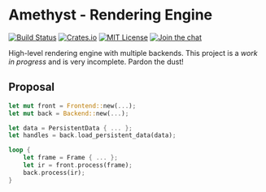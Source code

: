 # Amethyst - Rendering Engine

[![Build Status][s1]][tc] [![Crates.io][s2]][ci] [![MIT License][s3]][ml] [![Join the chat][s4]][gc]

[s1]: https://api.travis-ci.org/amethyst/amethyst.svg
[s2]: https://img.shields.io/badge/crates.io-0.3.0-orange.svg
[s3]: https://img.shields.io/badge/license-MIT-blue.svg
[s4]: https://badges.gitter.im/amethyst/amethyst.svg

[tc]: https://travis-ci.org/amethyst/amethyst/
[ci]: https://crates.io/crates/amethyst_renderer/
[ml]: https://github.com/amethyst/amethyst/blob/master/COPYING
[gc]: https://gitter.im/org/amethyst/rooms

High-level rendering engine with multiple backends. This project is a *work in
progress* and is very incomplete. Pardon the dust!

## Proposal

```rust
let mut front = Frontend::new(...);
let mut back = Backend::new(...);

let data = PersistentData { ... };
let handles = back.load_persistent_data(data);

loop {
    let frame = Frame { ... };
    let ir = front.process(frame);
    back.process(ir);
}
```
